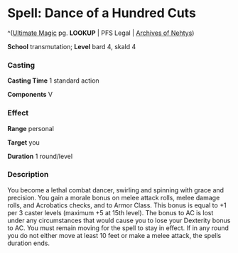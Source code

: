 # Spell: Dance of a Hundred Cuts

^([Ultimate Magic][ss-dance-of-a-hundred-cuts] pg. **LOOKUP** | PFS Legal | [Archives of Nehtys][sn-dance-of-a-hundred-cuts])

**School** transmutation; **Level** bard 4, skald 4

### Casting

**Casting Time** 1 standard action  

**Components** V

### Effect

**Range** personal  

**Target** you  

**Duration** 1 round/level

### Description

You become a lethal combat dancer, swirling and spinning with grace and precision. You gain a morale bonus on melee attack rolls, melee damage rolls, and Acrobatics checks, and to Armor Class. This bonus is equal to +1 per 3 caster levels (maximum +5 at 15th level). The bonus to AC is lost under any circumstances that would cause you to lose your Dexterity bonus to AC. You must remain moving for the spell to stay in effect. If in any round you do not either move at least 10 feet or make a melee attack, the spells duration ends.

[ss-dance-of-a-hundred-cuts]: http://paizo.com/pathfinderRPG/v57
[sn-dance-of-a-hundred-cuts]: http://www.archivesofnethys.com/SpellDisplay.aspx?ItemName=Dance%20of%20a%20Hundred%20Cuts